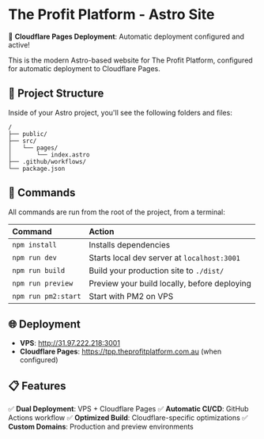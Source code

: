 # The Profit Platform - Astro Site

🚀 **Cloudflare Pages Deployment**: Automatic deployment configured and active!

This is the modern Astro-based website for The Profit Platform, configured for automatic deployment to Cloudflare Pages.

## 🚀 Project Structure

Inside of your Astro project, you'll see the following folders and files:

```text
/
├── public/
├── src/
│   └── pages/
│       └── index.astro
├── .github/workflows/
└── package.json
```

## 🧞 Commands

All commands are run from the root of the project, from a terminal:

| Command                   | Action                                           |
| :------------------------ | :----------------------------------------------- |
| `npm install`             | Installs dependencies                            |
| `npm run dev`             | Starts local dev server at `localhost:3001`     |
| `npm run build`           | Build your production site to `./dist/`          |
| `npm run preview`         | Preview your build locally, before deploying     |
| `npm run pm2:start`       | Start with PM2 on VPS                           |

## 🌐 Deployment

- **VPS**: http://31.97.222.218:3001
- **Cloudflare Pages**: https://tpp.theprofitplatform.com.au (when configured)

## 📋 Features

✅ **Dual Deployment**: VPS + Cloudflare Pages
✅ **Automatic CI/CD**: GitHub Actions workflow
✅ **Optimized Build**: Cloudflare-specific optimizations
✅ **Custom Domains**: Production and preview environments

